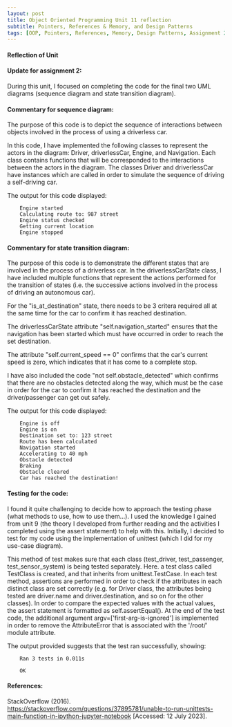 ```yaml
---
layout: post
title: Object Oriented Programming Unit 11 reflection
subtitle: Pointers, References & Memory, and Design Patterns
tags: [OOP, Pointers, References, Memory, Design Patterns, Assignment 2, 11]
---
```


#### Reflection of Unit

#### Update for assignment 2:
During this unit, I focused on completing the code for the final two UML diagrams (sequence diagram and state transition diagram).

#### Commentary for sequence diagram:
The purpose of this code is to depict the sequence of interactions between objects involved in the process of using a driverless car.

In this code, I have implemented the following classes to represent the actors in the diagram: Driver, driverlessCar, Engine, and Navigation. Each class contains functions that will be corresponded to the interactions between the actors in the diagram. The classes Driver and driverlessCar have instances which are called in order to simulate the sequence of driving a self-driving car.

The output for this code displayed:

        Engine started
        Calculating route to: 987 street
        Engine status checked
        Getting current location
        Engine stopped

#### Commentary for state transition diagram:
The purpose of this code is to demonstrate the different states that are involved in the process of a driverless car. In the driverlessCarState class, I have included multiple functions that represent the actions performed for the transition of states (i.e. the successive actions involved in the process of driving an autonomous car). 

For the "is_at_destination" state, there needs to be 3 critera required all at the same time for the car to confirm it has reached destination.

The driverlessCarState attribute "self.navigation_started" ensures that the navigation has been started which must have occurred in order to reach the set destination.

The attribute "self.current_speed == 0" confirms that the car's current speed is zero, which indicates that it has come to a complete stop. 

I have also included the code "not self.obstacle_detected" which confirms that there are no obstacles detected along the way, which must be the case in order for the car to confirm it has reached the destination and the driver/passenger can get out safely.

The output for this code displayed:

        Engine is off
        Engine is on
        Destination set to: 123 street
        Route has been calculated
        Navigation started
        Accelerating to 40 mph
        Obstacle detected
        Braking
        Obstacle cleared
        Car has reached the destination!


#### Testing for the code:
I found it quite challenging to decide how to approach the testing phase (what methods to use, how to use them…). I used the knowledge I gained from unit 9 (the theory I developed from further reading and the activities I completed using the assert statement) to help with this. Initially, I decided to test for my code using the implementation of unittest (which I did for my use-case diagram).

This method of test makes sure that each class (test_driver, test_passenger, test_sensor_system) is being tested separately. Here. a test class called TestClass is created, and that inherits from unittest.TestCase. In each test method, assertions are performed in order to check if the attributes in each distinct class are set correctly (e.g. for Driver class, the attributes being tested are driver.name and driver.destination, and so on for the other classes). In order to compare the expected values with the actual values, the assert statement is formatted as self.assertEqual().
At the end of the test code, the additional argument argv=['first-arg-is-ignored'] is implemented in order to remove the AttributeError that is associated with the '/root/' module attribute.

The output provided suggests that the test ran successfully, showing:
        
        Ran 3 tests in 0.011s

        OK




#### References:
StackOverflow (2016). https://stackoverflow.com/questions/37895781/unable-to-run-unittests-main-function-in-ipython-jupyter-notebook [Accessed: 12 July 2023].
